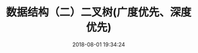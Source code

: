 ---
title: 数据结构（二）二叉树(广度优先、深度优先)
date: 2018-08-01 19:34:24
tags: [JavaScript, Algorithm]
categories: [JavaScript]
description: 二叉树实现(广度优先、深度优先)
---